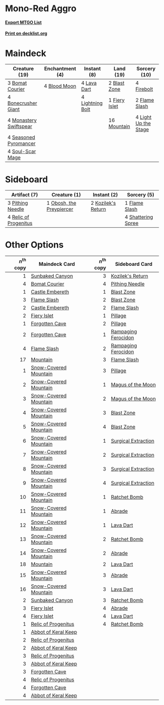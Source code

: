 # Mono-Red Aggro

#### [Export MTGO List](../collection/Mono-Red%20Aggro/Mono-Red%20Aggro.txt)
#### [Print on decklist.org](http://decklist.org/?deckmain=2%09Blast%20Zone%0A4%09Blood%20Moon%0A3%09Bomat%20Courier%0A4%09Bonecrusher%20Giant%0A1%09Fiery%20Islet%0A4%09Firebolt%0A2%09Flame%20Slash%0A4%09Lava%20Dart%0A4%09Light%20Up%20the%20Stage%0A4%09Lightning%20Bolt%0A4%09Monastery%20Swiftspear%0A16%09Mountain%0A4%09Seasoned%20Pyromancer%0A4%09Soul-Scar%20Mage&deckside=1%09Flame%20Slash%0A2%09Kozilek's%20Return%0A1%09Obosh,%20the%20Preypiercer%0A3%09Pithing%20Needle%0A4%09Relic%20of%20Progenitus%0A4%09Shattering%20Spree)
# Maindeck

|                                          Creature (19)                                          |                                   Enchantment (4)                                    |                                      Instant (8)                                       |                                       Land (19)                                        |                                         Sorcery (10)                                          |
|-------------------------------------------------------------------------------------------------|--------------------------------------------------------------------------------------|----------------------------------------------------------------------------------------|----------------------------------------------------------------------------------------|-----------------------------------------------------------------------------------------------|
|3 [Bomat Courier](http://gatherer.wizards.com/Pages/Card/Details.aspx?multiverseid=417772)       |4 [Blood Moon](http://gatherer.wizards.com/Pages/Card/Details.aspx?multiverseid=45386)|4 [Lava Dart](http://gatherer.wizards.com/Pages/Card/Details.aspx?multiverseid=29766)   |2 [Blast Zone](http://gatherer.wizards.com/Pages/Card/Details.aspx?multiverseid=461171) |4 [Firebolt](http://gatherer.wizards.com/Pages/Card/Details.aspx?multiverseid=189236)          |
|4 [Bonecrusher Giant](http://gatherer.wizards.com/Pages/Card/Details.aspx?multiverseid=473077)   |                                                                                      |4 [Lightning Bolt](http://gatherer.wizards.com/Pages/Card/Details.aspx?multiverseid=806)|1 [Fiery Islet](http://gatherer.wizards.com/Pages/Card/Details.aspx?multiverseid=464187)|2 [Flame Slash](http://gatherer.wizards.com/Pages/Card/Details.aspx?multiverseid=416914)       |
|4 [Monastery Swiftspear](http://gatherer.wizards.com/Pages/Card/Details.aspx?multiverseid=438706)|                                                                                      |                                                                                        |16 [Mountain](http://gatherer.wizards.com/Pages/Card/Details.aspx?multiverseid=439859)  |4 [Light Up the Stage](http://gatherer.wizards.com/Pages/Card/Details.aspx?multiverseid=457251)|
|4 [Seasoned Pyromancer](http://gatherer.wizards.com/Pages/Card/Details.aspx?multiverseid=464094) |                                                                                      |                                                                                        |                                                                                        |                                                                                               |
|4 [Soul-Scar Mage](http://gatherer.wizards.com/Pages/Card/Details.aspx?multiverseid=426850)      |                                                                                      |                                                                                        |                                                                                        |                                                                                               |


# Sideboard

|                                          Artifact (7)                                          |                                           Creature (1)                                            |                                         Instant (2)                                         |                                         Sorcery (5)                                         |
|------------------------------------------------------------------------------------------------|---------------------------------------------------------------------------------------------------|---------------------------------------------------------------------------------------------|---------------------------------------------------------------------------------------------|
|3 [Pithing Needle](http://gatherer.wizards.com/Pages/Card/Details.aspx?multiverseid=129526)     |1 [Obosh, the Preypiercer](http://gatherer.wizards.com/Pages/Card/Details.aspx?multiverseid=479748)|2 [Kozilek's Return](http://gatherer.wizards.com/Pages/Card/Details.aspx?multiverseid=407608)|1 [Flame Slash](http://gatherer.wizards.com/Pages/Card/Details.aspx?multiverseid=416914)     |
|4 [Relic of Progenitus](http://gatherer.wizards.com/Pages/Card/Details.aspx?multiverseid=174824)|                                                                                                   |                                                                                             |4 [Shattering Spree](http://gatherer.wizards.com/Pages/Card/Details.aspx?multiverseid=456224)|


# Other Options

|*n*<sup>th</sup> copy|                                         Maindeck Card                                          |*n*<sup>th</sup> copy|                                        Sideboard Card                                        |
|--------------------:|------------------------------------------------------------------------------------------------|--------------------:|----------------------------------------------------------------------------------------------|
|                    1|[Sunbaked Canyon](http://gatherer.wizards.com/Pages/Card/Details.aspx?multiverseid=464196)      |                    3|[Kozilek's Return](http://gatherer.wizards.com/Pages/Card/Details.aspx?multiverseid=407608)   |
|                    4|[Bomat Courier](http://gatherer.wizards.com/Pages/Card/Details.aspx?multiverseid=417772)        |                    4|[Pithing Needle](http://gatherer.wizards.com/Pages/Card/Details.aspx?multiverseid=129526)     |
|                    1|[Castle Embereth](http://gatherer.wizards.com/Pages/Card/Details.aspx?multiverseid=473201)      |                    1|[Blast Zone](http://gatherer.wizards.com/Pages/Card/Details.aspx?multiverseid=461171)         |
|                    3|[Flame Slash](http://gatherer.wizards.com/Pages/Card/Details.aspx?multiverseid=416914)          |                    2|[Blast Zone](http://gatherer.wizards.com/Pages/Card/Details.aspx?multiverseid=461171)         |
|                    2|[Castle Embereth](http://gatherer.wizards.com/Pages/Card/Details.aspx?multiverseid=473201)      |                    2|[Flame Slash](http://gatherer.wizards.com/Pages/Card/Details.aspx?multiverseid=416914)        |
|                    2|[Fiery Islet](http://gatherer.wizards.com/Pages/Card/Details.aspx?multiverseid=464187)          |                    1|[Pillage](http://gatherer.wizards.com/Pages/Card/Details.aspx?multiverseid=14755)             |
|                    1|[Forgotten Cave](http://gatherer.wizards.com/Pages/Card/Details.aspx?multiverseid=376344)       |                    2|[Pillage](http://gatherer.wizards.com/Pages/Card/Details.aspx?multiverseid=14755)             |
|                    2|[Forgotten Cave](http://gatherer.wizards.com/Pages/Card/Details.aspx?multiverseid=376344)       |                    1|[Rampaging Ferocidon](http://gatherer.wizards.com/Pages/Card/Details.aspx?multiverseid=435308)|
|                    4|[Flame Slash](http://gatherer.wizards.com/Pages/Card/Details.aspx?multiverseid=416914)          |                    2|[Rampaging Ferocidon](http://gatherer.wizards.com/Pages/Card/Details.aspx?multiverseid=435308)|
|                   17|[Mountain](http://gatherer.wizards.com/Pages/Card/Details.aspx?multiverseid=439859)             |                    3|[Flame Slash](http://gatherer.wizards.com/Pages/Card/Details.aspx?multiverseid=416914)        |
|                    1|[Snow-Covered Mountain](http://gatherer.wizards.com/Pages/Card/Details.aspx?multiverseid=121233)|                    3|[Pillage](http://gatherer.wizards.com/Pages/Card/Details.aspx?multiverseid=14755)             |
|                    2|[Snow-Covered Mountain](http://gatherer.wizards.com/Pages/Card/Details.aspx?multiverseid=121233)|                    1|[Magus of the Moon](http://gatherer.wizards.com/Pages/Card/Details.aspx?multiverseid=136152)  |
|                    3|[Snow-Covered Mountain](http://gatherer.wizards.com/Pages/Card/Details.aspx?multiverseid=121233)|                    2|[Magus of the Moon](http://gatherer.wizards.com/Pages/Card/Details.aspx?multiverseid=136152)  |
|                    4|[Snow-Covered Mountain](http://gatherer.wizards.com/Pages/Card/Details.aspx?multiverseid=121233)|                    3|[Blast Zone](http://gatherer.wizards.com/Pages/Card/Details.aspx?multiverseid=461171)         |
|                    5|[Snow-Covered Mountain](http://gatherer.wizards.com/Pages/Card/Details.aspx?multiverseid=121233)|                    4|[Blast Zone](http://gatherer.wizards.com/Pages/Card/Details.aspx?multiverseid=461171)         |
|                    6|[Snow-Covered Mountain](http://gatherer.wizards.com/Pages/Card/Details.aspx?multiverseid=121233)|                    1|[Surgical Extraction](http://gatherer.wizards.com/Pages/Card/Details.aspx?multiverseid=397706)|
|                    7|[Snow-Covered Mountain](http://gatherer.wizards.com/Pages/Card/Details.aspx?multiverseid=121233)|                    2|[Surgical Extraction](http://gatherer.wizards.com/Pages/Card/Details.aspx?multiverseid=397706)|
|                    8|[Snow-Covered Mountain](http://gatherer.wizards.com/Pages/Card/Details.aspx?multiverseid=121233)|                    3|[Surgical Extraction](http://gatherer.wizards.com/Pages/Card/Details.aspx?multiverseid=397706)|
|                    9|[Snow-Covered Mountain](http://gatherer.wizards.com/Pages/Card/Details.aspx?multiverseid=121233)|                    4|[Surgical Extraction](http://gatherer.wizards.com/Pages/Card/Details.aspx?multiverseid=397706)|
|                   10|[Snow-Covered Mountain](http://gatherer.wizards.com/Pages/Card/Details.aspx?multiverseid=121233)|                    1|[Ratchet Bomb](http://gatherer.wizards.com/Pages/Card/Details.aspx?multiverseid=370623)       |
|                   11|[Snow-Covered Mountain](http://gatherer.wizards.com/Pages/Card/Details.aspx?multiverseid=121233)|                    1|[Abrade](http://gatherer.wizards.com/Pages/Card/Details.aspx?multiverseid=430772)             |
|                   12|[Snow-Covered Mountain](http://gatherer.wizards.com/Pages/Card/Details.aspx?multiverseid=121233)|                    1|[Lava Dart](http://gatherer.wizards.com/Pages/Card/Details.aspx?multiverseid=29766)           |
|                   13|[Snow-Covered Mountain](http://gatherer.wizards.com/Pages/Card/Details.aspx?multiverseid=121233)|                    2|[Ratchet Bomb](http://gatherer.wizards.com/Pages/Card/Details.aspx?multiverseid=370623)       |
|                   14|[Snow-Covered Mountain](http://gatherer.wizards.com/Pages/Card/Details.aspx?multiverseid=121233)|                    2|[Abrade](http://gatherer.wizards.com/Pages/Card/Details.aspx?multiverseid=430772)             |
|                   18|[Mountain](http://gatherer.wizards.com/Pages/Card/Details.aspx?multiverseid=439859)             |                    2|[Lava Dart](http://gatherer.wizards.com/Pages/Card/Details.aspx?multiverseid=29766)           |
|                   15|[Snow-Covered Mountain](http://gatherer.wizards.com/Pages/Card/Details.aspx?multiverseid=121233)|                    3|[Abrade](http://gatherer.wizards.com/Pages/Card/Details.aspx?multiverseid=430772)             |
|                   16|[Snow-Covered Mountain](http://gatherer.wizards.com/Pages/Card/Details.aspx?multiverseid=121233)|                    3|[Lava Dart](http://gatherer.wizards.com/Pages/Card/Details.aspx?multiverseid=29766)           |
|                    2|[Sunbaked Canyon](http://gatherer.wizards.com/Pages/Card/Details.aspx?multiverseid=464196)      |                    3|[Ratchet Bomb](http://gatherer.wizards.com/Pages/Card/Details.aspx?multiverseid=370623)       |
|                    3|[Fiery Islet](http://gatherer.wizards.com/Pages/Card/Details.aspx?multiverseid=464187)          |                    4|[Abrade](http://gatherer.wizards.com/Pages/Card/Details.aspx?multiverseid=430772)             |
|                    4|[Fiery Islet](http://gatherer.wizards.com/Pages/Card/Details.aspx?multiverseid=464187)          |                    4|[Lava Dart](http://gatherer.wizards.com/Pages/Card/Details.aspx?multiverseid=29766)           |
|                    1|[Relic of Progenitus](http://gatherer.wizards.com/Pages/Card/Details.aspx?multiverseid=174824)  |                    4|[Ratchet Bomb](http://gatherer.wizards.com/Pages/Card/Details.aspx?multiverseid=370623)       |
|                    1|[Abbot of Keral Keep](http://gatherer.wizards.com/Pages/Card/Details.aspx?multiverseid=398411)  |                     |                                                                                              |
|                    2|[Relic of Progenitus](http://gatherer.wizards.com/Pages/Card/Details.aspx?multiverseid=174824)  |                     |                                                                                              |
|                    2|[Abbot of Keral Keep](http://gatherer.wizards.com/Pages/Card/Details.aspx?multiverseid=398411)  |                     |                                                                                              |
|                    3|[Relic of Progenitus](http://gatherer.wizards.com/Pages/Card/Details.aspx?multiverseid=174824)  |                     |                                                                                              |
|                    3|[Abbot of Keral Keep](http://gatherer.wizards.com/Pages/Card/Details.aspx?multiverseid=398411)  |                     |                                                                                              |
|                    3|[Forgotten Cave](http://gatherer.wizards.com/Pages/Card/Details.aspx?multiverseid=376344)       |                     |                                                                                              |
|                    4|[Relic of Progenitus](http://gatherer.wizards.com/Pages/Card/Details.aspx?multiverseid=174824)  |                     |                                                                                              |
|                    4|[Forgotten Cave](http://gatherer.wizards.com/Pages/Card/Details.aspx?multiverseid=376344)       |                     |                                                                                              |
|                    4|[Abbot of Keral Keep](http://gatherer.wizards.com/Pages/Card/Details.aspx?multiverseid=398411)  |                     |                                                                                              |

